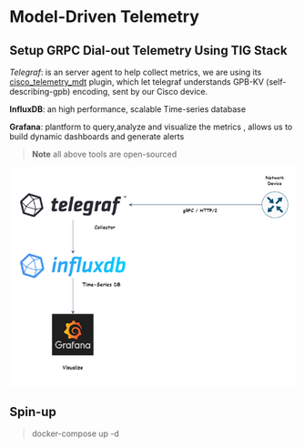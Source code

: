 # Model-Driven Telemetry 

## Setup GRPC Dial-out Telemetry Using TIG Stack 

*Telegraf*: is an server agent to help collect metrics, we are using its [cisco_telemetry_mdt](https://github.com/influxdata/telegraf/blob/release-1.23/plugins/inputs/cisco_telemetry_mdt/README.md)
plugin, which let telegraf understands GPB-KV (self-describing-gpb) encoding, sent by our Cisco device.

**InfluxDB**: an high performance, scalable Time-series database

**Grafana**: plantform to query,analyze and visualize the metrics , allows us to build dynamic dashboards and generate alerts


> **Note**
> all above tools are open-sourced

![Diagram](./diagram.png)


## Spin-up 

> docker-compose up -d

